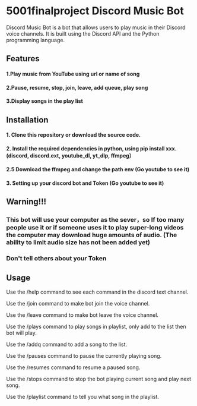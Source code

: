 # 5001finalproject Discord Music Bot
Discord Music Bot is a bot that allows users to play music in their Discord voice channels. It is built using the Discord API and the Python programming language.
## Features
#### 1.Play music from YouTube using url or name of song
#### 2.Pause, resume, stop, join, leave, add queue, play song
#### 3.Display songs in the play list

## Installation
#### 1. Clone this repository or download the source code.
#### 2. Install the required dependencies in python, using pip install xxx.(discord, discord.ext, youtube_dl, yt_dlp, ffmpeg）
#### 2.5 Download the ffmpeg and change the path env   (Go youtube to see it)
#### 3. Setting up your discord bot and Token          (Go youtube to see it)

## Warning!!!
### This bot will use your computer as the sever，so If too many people use it or if someone uses it to play super-long videos the computer may download huge amounts of audio. (The ability to limit audio size has not been added yet)
### Don't tell others about your Token

## Usage
Use the /help command to see each command in the discord text channel.

Use the /join command to make bot join the voice channel.

Use the /leave command to make bot leave the voice channel.

Use the /plays command to play songs in playlist, only add to the list then bot will play.

Use the /addq command to add a song to the list.

Use the /pauses command to pause the currently playing song.

Use the /resumes command to resume a paused song.

Use the /stops command to stop the bot playing current song and play next song.

Use the /playlist command to tell you what song in the playlist.

